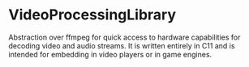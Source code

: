 # VideoProcessingLibrary
 Abstraction over ffmpeg for quick access to hardware capabilities for decoding video and audio streams. It is written entirely in C11 and is intended for embedding in video players or in game engines.
